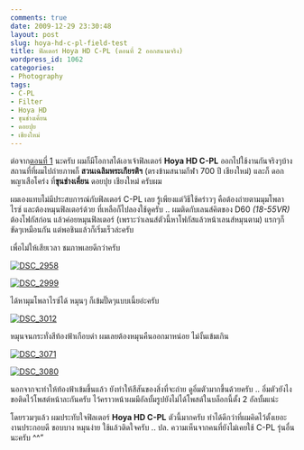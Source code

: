 ```yaml
---
comments: true
date: 2009-12-29 23:30:48
layout: post
slug: hoya-hd-c-pl-field-test
title: ฟิลเตอร์ Hoya HD C-PL (ตอนที่ 2 ออกสนามจริง)
wordpress_id: 1062
categories:
- Photography
tags:
- C-PL
- Filter
- Hoya HD
- ขุนช่างเคี่ยน
- ดอยปุย
- เชียงใหม่
---
```


ต่อจาก[ตอนที่ 1](http://www.armno.in.th/20091219/%E0%B8%9F%E0%B8%B4%E0%B8%A5%E0%B9%80%E0%B8%95%E0%B8%AD%E0%B8%A3%E0%B9%8C-hoya-hd-cp-l-%E0%B8%95%E0%B8%AD%E0%B8%99%E0%B8%97%E0%B8%B5%E0%B9%88-1) นะครับ ผมก็มีโอกาสได้เอาเจ้าฟิลเตอร์ **Hoya HD C-PL** ออกไปใช้งานกันจริงๆบ้าง สถานที่ที่ผมไปถ่ายภาพก็ **สวนเฉลิมพระเกียรติฯ** (ตรงข้ามสนามกีฬา 700 ปี เชียงใหม่) และก็ ดอกพญาเสือโคร่ง ที่**ขุนช่างเคี่ยน** ดอยปุย เชียงใหม่ ครับผม



ผมเองแทบไม่มีประสบการณ์กับฟิลเตอร์ C-PL เลย รู้เพียงแต่วิธีใช้คร่าวๆ คือต้องถ่ายตามมุมโพลาไรซ์ และต้องหมุนฟิลเตอร์ด้วย ที่เหลือก็ไปลองใช้ดูครับ .. ผมติดกับเลนส์คิตของ D60 _(18-55VR)_ ต้องโฟกัสก่อน แล้วค่อยหมุนฟิลเตอร์ (เพราะว่าเลนส์ตัวนี้หาโฟกัสแล้วหน้าเลนส์หมุนตาม) แรกๆก็ขัดๆเหมือนกัน แต่พอชินแล้วก็เริ่มเร็วล่ะครับ



เพื่อไม่ให้เสียเวลา ชมภาพเลยดีกว่าครับ



[![DSC_2958](http://www.armno.in.th/wp-content/uploads/2009/12/DSC_2958_thumb.jpg)](http://www.armno.in.th/wp-content/uploads/2009/12/DSC_2958.jpg)



[![DSC_2999](http://www.armno.in.th/wp-content/uploads/2009/12/DSC_2999_thumb.jpg)](http://www.armno.in.th/wp-content/uploads/2009/12/DSC_2999.jpg)



ได้หามุมโพลาไรซ์ได้ หมุนๆ ก็เข้มปั๊ดๆแบบเนี้ยอ่ะครับ



[![DSC_3012](http://www.armno.in.th/wp-content/uploads/2009/12/DSC_3012_thumb.jpg)](http://www.armno.in.th/wp-content/uploads/2009/12/DSC_3012.jpg)



หมุนจนกระทั่งสีท้องฟ้าเกือบดำ ผมเลยต้องหมุนคืนออกมาหน่อย ไม่งั้นเข้มเกิน



[![DSC_3071](http://www.armno.in.th/wp-content/uploads/2009/12/DSC_3071_thumb.jpg)](http://www.armno.in.th/wp-content/uploads/2009/12/DSC_3071.jpg)



[![DSC_3080](http://www.armno.in.th/wp-content/uploads/2009/12/DSC_3080_thumb.jpg)](http://www.armno.in.th/wp-content/uploads/2009/12/DSC_3080.jpg)



นอกจากจะทำให้ท้องฟ้าเข้มขึ้นแล้ว ยังทำให้สีสันของสิ่งที่จะถ่าย ดูอิ่มตัวมากขึ้นด้วยครับ .. อิ่มตัวยังไง ขอติดไว้โพสต์หน้าละกันครับ ไว้คราวหน้าผมมีอัลบั้มรูปยังไม่ได้โพสต์ในบล็อกนี้ตั้ง 2 อัลบั้มแน่ะ











โดยรวมๆแล้ว ผมประทับใจฟิลเตอร์ **Hoya HD C-PL** ตัวนี้มากครับ ทำได้ดีกว่าที่ผมคิดไว้ตั้งเยอะ งานประกอบดี ขอบบาง หมุนง่าย ใช้แล้วติดใจครับ .. ปล. ความเห็นจากคนที่ยังไม่เคยใช้ C-PL รุ่นอื่นนะครับ ^^”

